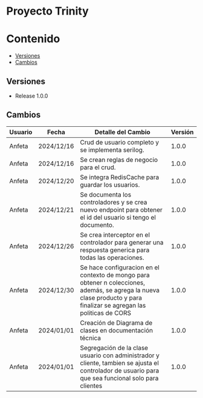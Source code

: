 # Proyecto Trinity

# Contenido

- [Versiones](#versiones)
- [Cambios](#cambios)

## Versiones

- Release 1.0.0

## Cambios
| Usuario | Fecha | Detalle del Cambio | Versión |
|---------|-------|--------------------|---------|
| Anfeta | 2024/12/16  | Crud de usuario completo y se implementa serilog. | 1.0.0
| Anfeta | 2024/12/16  | Se crean reglas de negocio para el crud. | 1.0.0
| Anfeta | 2024/12/20  | Se integra RedisCache para guardar los usuarios. | 1.0.0
| Anfeta | 2024/12/21  | Se documenta los controladores y se crea nuevo endpoint para obtener el id del usuario si tengo el documento. | 1.0.0
| Anfeta | 2024/12/26  | Se crea interceptor en el controlador para generar una respuesta generica para todas las operaciones. | 1.0.0
| Anfeta | 2024/12/30  | Se hace configuracion en el contexto de mongo para obtener n colecciones, además, se agrega la nueva clase producto y para finalizar se agregan las politicas de CORS | 1.0.0
| Anfeta | 2024/01/01  | Creación de Diagrama de clases en documentación técnica | 1.0.0
| Anfeta | 2024/01/01  | Segregación de la clase usuario con administrador y cliente, tambien se ajusta el controlador de usuario para que sea funcional solo para clientes | 1.0.0
